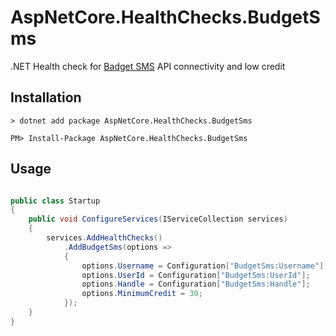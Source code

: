 # AspNetCore.HealthChecks.BudgetSms
.NET Health check for [Badget SMS](https://www.budgetsms.net/) API connectivity and low credit

## Installation

```
> dotnet add package AspNetCore.HealthChecks.BudgetSms
```

```
PM> Install-Package AspNetCore.HealthChecks.BudgetSms
```

## Usage

```csharp

public class Startup
{
    public void ConfigureServices(IServiceCollection services)
    {
        services.AddHealthChecks()
            .AddBudgetSms(options =>
			{
				options.Username = Configuration["BudgetSms:Username"];
				options.UserId = Configuration["BudgetSms:UserId"];
				options.Handle = Configuration["BudgetSms:Handle"];
				options.MinimumCredit = 30;
			});
    }
}
```